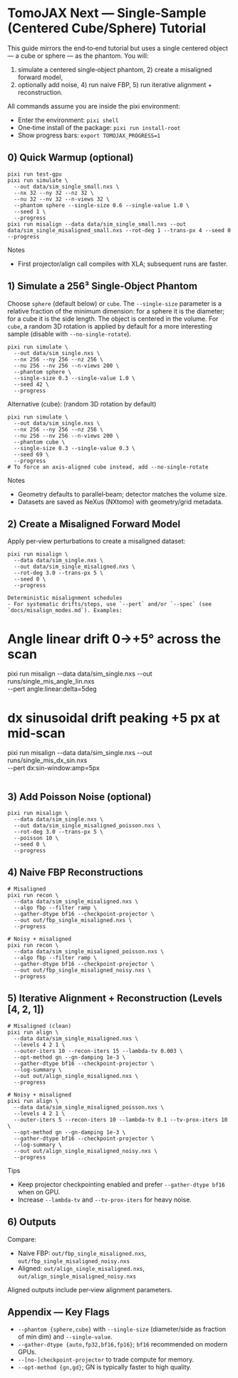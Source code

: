 # TomoJAX Next — Single‑Sample (Centered Cube/Sphere) Tutorial

This guide mirrors the end‑to‑end tutorial but uses a single centered object — a
cube or sphere — as the phantom. You will:

1) simulate a centered single‑object phantom, 2) create a misaligned forward model,
3) optionally add noise, 4) run naive FBP, 5) run iterative alignment + reconstruction.

All commands assume you are inside the pixi environment:

- Enter the environment: `pixi shell`
- One‑time install of the package: `pixi run install-root`
- Show progress bars: `export TOMOJAX_PROGRESS=1`


## 0) Quick Warmup (optional)

```
pixi run test-gpu
pixi run simulate \
  --out data/sim_single_small.nxs \
  --nx 32 --ny 32 --nz 32 \
  --nu 32 --nv 32 --n-views 32 \
  --phantom sphere --single-size 0.6 --single-value 1.0 \
  --seed 1 \
  --progress
pixi run misalign --data data/sim_single_small.nxs --out data/sim_single_misaligned_small.nxs --rot-deg 1 --trans-px 4 --seed 0 --progress
```

Notes
- First projector/align call compiles with XLA; subsequent runs are faster.


## 1) Simulate a 256³ Single‑Object Phantom

Choose `sphere` (default below) or `cube`. The `--single-size` parameter is a
relative fraction of the minimum dimension: for a sphere it is the diameter; for
a cube it is the side length. The object is centered in the volume. For `cube`, a
random 3D rotation is applied by default for a more interesting sample (disable
with `--no-single-rotate`).

```
pixi run simulate \
  --out data/sim_single.nxs \
  --nx 256 --ny 256 --nz 256 \
  --nu 256 --nv 256 --n-views 200 \
  --phantom sphere \
  --single-size 0.3 --single-value 1.0 \
  --seed 42 \
  --progress
```

Alternative (cube): (random 3D rotation by default)

```
pixi run simulate \
  --out data/sim_single.nxs \
  --nx 256 --ny 256 --nz 256 \
  --nu 256 --nv 256 --n-views 200 \
  --phantom cube \
  --single-size 0.3 --single-value 0.3 \
  --seed 69 \
  --progress
# To force an axis-aligned cube instead, add --no-single-rotate
```

Notes
- Geometry defaults to parallel‑beam; detector matches the volume size.
- Datasets are saved as NeXus (NXtomo) with geometry/grid metadata.


## 2) Create a Misaligned Forward Model

Apply per‑view perturbations to create a misaligned dataset:

```
pixi run misalign \
  --data data/sim_single.nxs \
  --out data/sim_single_misaligned.nxs \
  --rot-deg 3.0 --trans-px 5 \
  --seed 0 \
  --progress

Deterministic misalignment schedules
- For systematic drifts/steps, use `--pert` and/or `--spec` (see `docs/misalign_modes.md`). Examples:

```
# Angle linear drift 0→+5° across the scan
pixi run misalign --data data/sim_single.nxs --out runs/single_mis_angle_lin.nxs \
  --pert angle:linear:delta=5deg

# dx sinusoidal drift peaking +5 px at mid‑scan
pixi run misalign --data data/sim_single.nxs --out runs/single_mis_dx_sin.nxs \
  --pert dx:sin-window:amp=5px
```
```


## 3) Add Poisson Noise (optional)

```
pixi run misalign \
  --data data/sim_single.nxs \
  --out data/sim_single_misaligned_poisson.nxs \
  --rot-deg 3.0 --trans-px 5 \
  --poisson 10 \
  --seed 0 \
  --progress
```


## 4) Naive FBP Reconstructions

```
# Misaligned
pixi run recon \
  --data data/sim_single_misaligned.nxs \
  --algo fbp --filter ramp \
  --gather-dtype bf16 --checkpoint-projector \
  --out out/fbp_single_misaligned.nxs \
  --progress

# Noisy + misaligned
pixi run recon \
  --data data/sim_single_misaligned_poisson.nxs \
  --algo fbp --filter ramp \
  --gather-dtype bf16 --checkpoint-projector \
  --out out/fbp_single_misaligned_noisy.nxs \
  --progress
```


## 5) Iterative Alignment + Reconstruction (Levels [4, 2, 1])

```
# Misaligned (clean)
pixi run align \
  --data data/sim_single_misaligned.nxs \
  --levels 4 2 1 \
  --outer-iters 10 --recon-iters 15 --lambda-tv 0.003 \
  --opt-method gn --gn-damping 1e-3 \
  --gather-dtype bf16 --checkpoint-projector \
  --log-summary \
  --out out/align_single_misaligned.nxs \
  --progress

# Noisy + misaligned
pixi run align \
  --data data/sim_single_misaligned_poisson.nxs \
  --levels 4 2 1 \
  --outer-iters 5 --recon-iters 10 --lambda-tv 0.1 --tv-prox-iters 10 \
  --opt-method gn --gn-damping 1e-3 \
  --gather-dtype bf16 --checkpoint-projector \
  --log-summary \
  --out out/align_single_misaligned_noisy.nxs \
  --progress
```

Tips
- Keep projector checkpointing enabled and prefer `--gather-dtype bf16` when on GPU.
- Increase `--lambda-tv` and `--tv-prox-iters` for heavy noise.


## 6) Outputs

Compare:
- Naive FBP: `out/fbp_single_misaligned.nxs`, `out/fbp_single_misaligned_noisy.nxs`
- Aligned: `out/align_single_misaligned.nxs`, `out/align_single_misaligned_noisy.nxs`

Aligned outputs include per‑view alignment parameters.


## Appendix — Key Flags

- `--phantom {sphere,cube}` with `--single-size` (diameter/side as fraction of min dim) and `--single-value`.
- `--gather-dtype {auto,fp32,bf16,fp16}`; `bf16` recommended on modern GPUs.
- `--[no-]checkpoint-projector` to trade compute for memory.
- `--opt-method {gn,gd}`; GN is typically faster to high quality.
